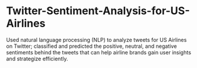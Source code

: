 # Twitter-Sentiment-Analysis-for-US-Airlines
Used natural language processing (NLP) to analyze tweets for US Airlines on Twitter; classified and predicted the positive, neutral, and negative sentiments behind the tweets that can help airline brands gain user insights and strategize efficiently.
